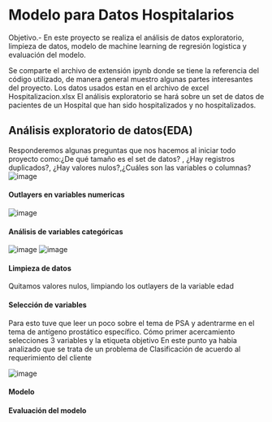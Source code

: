# Modelo para Datos Hospitalarios

Objetivo.- En este proyecto se realiza el análisis de datos exploratorio, limpieza de datos, modelo de machine learning de regresión logistica y evaluación del modelo.

Se comparte el archivo de extensión ipynb donde se tiene la referencia del código utilizado, de manera general muestro algunas partes interesantes del proyecto.
Los datos usados estan en el archivo de excel Hospitalizacion.xlsx
El análisis exploratorio se hará sobre un set de datos de pacientes de un Hospital que han sido hospitalizados y no hospitalizados.

##  Análisis exploratorio de datos(EDA)
Responderemos algunas preguntas que nos hacemos al iniciar todo proyecto como:¿De qué tamaño es el set de datos? , ¿Hay registros duplicados?, ¿Hay valores nulos?,¿Cuáles son las variables o columnas?
![image](https://github.com/OscarMoralesMejia/Modelo_DatosHospitalarios/assets/159685580/90635a4c-b6fe-4835-8600-c2efa2dde32e)

#### Outlayers en variables numericas
![image](https://github.com/OscarMoralesMejia/Modelo_DatosHospitalarios/assets/159685580/c27e46cd-e2c4-45a6-aa3a-260c52bdf255)

#### Análisis de variables categóricas
![image](https://github.com/OscarMoralesMejia/Modelo_DatosHospitalarios/assets/159685580/b9870b9d-aaae-40fd-8c27-f9f4eca41fda)
![image](https://github.com/OscarMoralesMejia/Modelo_DatosHospitalarios/assets/159685580/ca8c96fd-de3f-4e4f-9986-4d558da2e633)

#### Limpieza de datos
Quitamos valores nulos, limpiando los outlayers de la variable edad

#### Selección de variables
Para esto tuve que leer un poco sobre el tema de PSA y adentrarme en el tema de antígeno prostático específico.
Cómo primer acercamiento selecciones 3 variables y la etiqueta objetivo
En este punto ya habia analizado que se trata de un problema de  Clasificación de acuerdo al requerimiento del cliente

![image](https://github.com/OscarMoralesMejia/Modelo_DatosHospitalarios/assets/159685580/9a2b19be-8e43-45c8-90c7-760ffb3b4b0a)

#### Modelo

#### Evaluación del modelo








